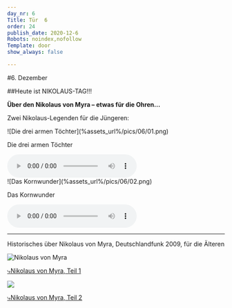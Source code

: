 ```yaml
---
day_nr: 6
Title: Tür  6
order: 24
publish_date: 2020-12-6
Robots: noindex,nofollow
Template: door
show_always: false

---
```



#6. Dezember

##Heute ist NIKOLAUS-TAG!!!

**Über den Nikolaus von Myra – etwas für die Ohren...**

Zwei Nikolaus-Legenden für die Jüngeren:

<div class="flex-row">
<div markdown="1" class="width-pct-45 min-width-em-20 content-centered">
![Die drei armen Töchter](%assets_url%/pics/06/01.png)

Die drei armen Töchter

<audio controls>
  <source src="%assets_url%/other/06/Die_drei_armen_Toechter.mp3" type="audio/mpeg">
<a href="%assets_url%/other/06/Die_drei_armen_Toechter.mp3">Anhören</a>
</audio> 
</div>

<div markdown="1" class="width-pct-45 min-width-em-20 content-centered">
![Das Kornwunder](%assets_url%/pics/06/02.png)

Das Kornwunder

<audio controls>
  <source src="%assets_url%/other/06/Das_Kornwunder.mp3" type="audio/mpeg">
<a href="%assets_url%/other/06/Das_Kornwunder.mp3">Anhören</a>
</audio> 

</div>
</div>

---

Historisches über Nikolaus von Myra, Deutschlandfunk 2009, für die Älteren

<div class="flex-row">
<div markdown='1' class="width-pct-45 min-width-em-20">

![Nikolaus von Myra](%assets_url%/pics/06/nikolaus.png)

<a target="_blank" href="https://www.youtube.com/watch?v=cwnVUyWKS9o" markdown='1'>
⤷Nikolaus von Myra, Teil 1
</a>
</div>
<div markdown='1' class="width-pct-45 min-width-em-20">

<p class="desktop-only"><img src="%assets_url%/pics/06/nikolaus.png"></img></p>

<a target="_blank" href="https://www.youtube.com/watch?v=v86K5_Avvjo">
⤷Nikolaus von Myra, Teil 2
</a>
</div>
</div>
